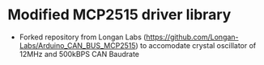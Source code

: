 # Modified MCP2515 driver library

- Forked repository from Longan Labs (https://github.com/Longan-Labs/Arduino_CAN_BUS_MCP2515) to accomodate crystal oscillator of 12MHz and 500kBPS CAN Baudrate